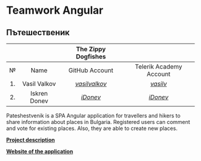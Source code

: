 # Teamwork Angular

## Пътешественик


|   |              |         **The Zippy Dogfishes**               |                                                          |
|:-:|:------------:|:---------------------------------------------:|:--------------------------------------------------------:|
|№  |   Name       |              GitHub Аccount                   |                Telerik Academy Аccount                   |
|1. |Vasil Valkov  |[_vasilvalkov_](https://github.com/vasilvalkov)|[_vasilv_](http://telerikacademy.com/Users/vasilv)        |
|2. |Iskren Donev |[_iDonev_](https://github.com/idonev)    |[_iDonev_](http://telerikacademy.com/Users/idonev)  |


Pateshestvenik is a SPA Angular application for travellers and hikers to share information about places in Bulgaria. Registered users can comment and vote for existing places. Also, they are able to create new places.

[**Project description**](./docs/Project-description.md)

[**Website of the application** ](https://pateshestvenik-fab85.firebaseapp.com/)
